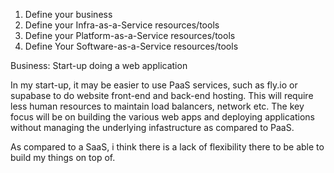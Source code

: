 1. Define your business
2. Define your Infra-as-a-Service resources/tools
3. Define your Platform-as-a-Service resources/tools
4. Define Your Software-as-a-Service resources/tools

Business: Start-up doing a web application

In my start-up, it may be easier to use PaaS services, such as fly.io or supabase to do website front-end and back-end hosting. This will require less human resources to maintain load balancers, network etc.
The key focus will be on building the various web apps and deploying applications without managing the underlying infastructure as compared to PaaS.

As compared to a SaaS, i think there is a lack of flexibility there to be able to build my things on top of. 